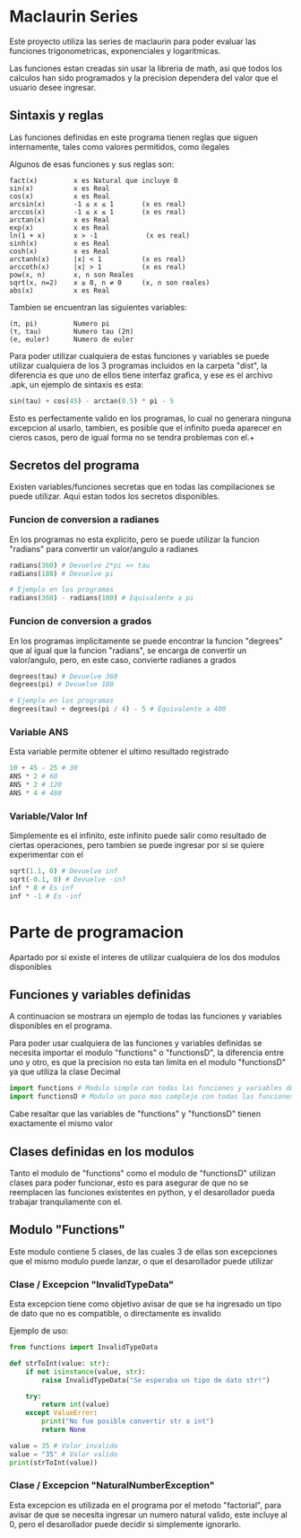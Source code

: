 # Maclaurin Series #
Este proyecto utiliza las series de maclaurin para poder evaluar las funciones trigonometricas, exponenciales y logaritmicas.

Las funciones estan creadas sin usar la libreria de math, asi que todos los calculos han sido programados y la precision dependera del valor que el usuario desee ingresar.

## Sintaxis y reglas
Las funciones definidas en este programa tienen reglas que siguen internamente, tales como valores permitidos, como ilegales

Algunos de esas funciones y sus reglas son:
```
fact(x)         x es Natural que incluye 0
sin(x)          x es Real
cos(x)          x es Real
arcsin(x)       -1 ≤ x ≤ 1       (x es real)
arccos(x)       -1 ≤ x ≤ 1       (x es real)
arctan(x)       x es Real
exp(x)          x es Real
ln(1 + x)       x > -1            (x es real)
sinh(x)         x es Real
cosh(x)         x es Real
arctanh(x)      |x| < 1          (x es real)
arccoth(x)      |x| > 1          (x es real)
pow(x, n)       x, n son Reales
sqrt(x, n=2)    x ≥ 0, n ≠ 0     (x, n son reales)
abs(x)          x es Real
```

Tambien se encuentran las siguientes variables:
```
(π, pi)         Numero pi
(τ, tau)        Numero tau (2π)
(e, euler)      Numero de euler
```

Para poder utilizar cualquiera de estas funciones y variables se puede utilizar cualquiera de los 3 programas incluidos en la carpeta "dist", la diferencia es que uno de ellos tiene interfaz grafica, y ese es el archivo .apk, un ejemplo de sintaxis es esta:

```python
sin(tau) + cos(45) - arctan(0.5) * pi - 5 
```

Esto es perfectamente valido en los programas, lo cual no generara ninguna excepcion al usarlo, tambien, es posible que el infinito pueda aparecer en cieros casos, pero de igual forma no se tendra problemas con el.+

## Secretos del programa
Existen variables/funciones secretas que en todas las compilaciones se puede utilizar. Aqui estan todos los secretos disponibles.

### Funcion de conversion a radianes
En los programas no esta explicito, pero se puede utilizar la funcion "radians" para convertir un valor/angulo a radianes

```python
radians(360) # Devuelve 2*pi => tau
radians(180) # Devuelve pi

# Ejemplo en los programas
radians(360) - radians(180) # Equivalente a pi 
```

### Funcion de conversion a grados
En los programas implicitamente se puede encontrar la funcion "degrees" que al igual que la funcion "radians", se encarga de convertir un valor/angulo, pero, en este caso, convierte radianes a grados

```python
degrees(tau) # Devuelve 360
degrees(pi) # Devuelve 180

# Ejemplo en los programas
degrees(tau) + degrees(pi / 4) - 5 # Equivalente a 400
```

### Variable ANS
Esta variable permite obtener el ultimo resultado registrado

```python
10 + 45 - 25 # 30
ANS * 2 # 60
ANS * 2 # 120
ANS * 4 # 480
```

### Variable/Valor Inf
Simplemente es el infinito, este infinito puede salir como resultado de ciertas operaciones, pero tambien se puede ingresar por si se quiere experimentar con el

```python
sqrt(1.1, 0) # Devuelve inf
sqrt(-0.1, 0) # Devuelve -inf
inf * 8 # Es inf
inf * -1 # Es -inf
```

# Parte de programacion
Apartado por si existe el interes de utilizar cualquiera de los dos modulos disponibles

## Funciones y variables definidas ##
A continuacion se mostrara un ejemplo de todas las funciones y variables disponibles en el programa.

Para poder usar cualquiera de las funciones y variables definidas se necesita importar el modulo "functions" o "functionsD", la diferencia entre uno y otro, es que la precision no esta tan limita en el modulo "functionsD" ya que utiliza la clase Decimal

```python
import functions # Modulo simple con todas las funciones y variables definidas
import functionsD # Modulo un poco mas complejo con todas las funciones y variables definidas
```

Cabe resaltar que las variables de "functions" y "functionsD" tienen exactamente el mismo valor

## Clases definidas en los modulos
Tanto el modulo de "functions" como el modulo de "functionsD" utilizan clases para poder funcionar, esto es para asegurar de que no se reemplacen las funciones existentes en python, y el desarollador pueda trabajar tranquilamente con el.

## Modulo "Functions"
Este modulo contiene 5 clases, de las cuales 3 de ellas son excepciones que el mismo modulo puede lanzar, o que el desarollador puede utilizar

### Clase / Excepcion "InvalidTypeData"
Esta excepcion tiene como objetivo avisar de que se ha ingresado un tipo de dato que no es compatible, o directamente es invalido

Ejemplo de uso:

```python
from functions import InvalidTypeData

def strToInt(value: str):
    if not isinstance(value, str):
        raise InvalidTypeData("Se esperaba un tipo de dato str!")

    try:
        return int(value)
    except ValueError:
        print("No fue posible convertir str a int")
        return None

value = 35 # Valor invalido
value = "35" # Valor valido
print(strToInt(value))
```

### Clase / Excepcion "NaturalNumberException"
Esta excepcion es utilizada en el programa por el metodo "factorial", para avisar de que se necesita ingresar un numero natural valido, este incluye al 0, pero el desarollador puede decidir si simplemente ignorarlo.